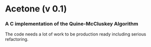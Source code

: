 Acetone (v 0.1)
====
### A C implementation of the Quine-McCluskey Algorithm


The code needs a lot of work to be production ready including serious refactoring.